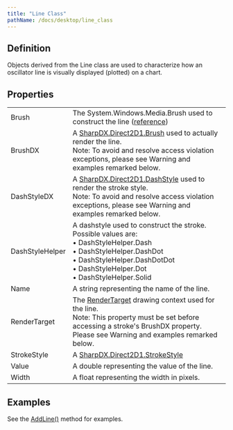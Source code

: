 ```yaml
---
title: "Line Class"
pathName: /docs/desktop/line_class
---
```


## Definition

Objects derived from the Line class are used to characterize how an oscillator line is visually displayed (plotted) on a chart.

## Properties

|  |  |
| --- | --- |
| Brush | The System.Windows.Media.Brush used to construct the line ([reference](https://msdn.microsoft.com/en-us/library/system.windows.media.brushes%28v=vs.110%29.aspx)) |
| BrushDX | A [SharpDX.Direct2D1.Brush](/docs/desktop/sharpdx_direct2d1_brush) used to actually render the line.<br>Note: To avoid and resolve access violation exceptions, please see Warning and examples remarked below. |
| DashStyleDX | A [SharpDX.Direct2D1.DashStyle](/docs/desktop/sharpdx_direct2d1_strokestyle_dashstyle) used to render the stroke style.<br>Note: To avoid and resolve access violation exceptions, please see Warning and examples remarked below. |
| DashStyleHelper | A dashstyle used to construct the stroke. Possible values are:<br>&bull; DashStyleHelper.Dash<br>&bull; DashStyleHelper.DashDot<br>&bull; DashStyleHelper.DashDotDot<br>&bull; DashStyleHelper.Dot<br>&bull; DashStyleHelper.Solid |
| Name | A string representing the name of the line. |
| RenderTarget | The [RenderTarget](/docs/desktop/rendertarget) drawing context used for the line.<br>Note: This property must be set before accessing a stroke's BrushDX property. Please see Warning and examples remarked below. |
| StrokeStyle | A [SharpDX.Direct2D1.StrokeStyle](/docs/desktop/sharpdx_direct2d1_strokestyle) |
| Value | A double representing the value of the line. |
| Width | A float representing the width in pixels. |

## Examples

See the [AddLine()](/docs/desktop/addline) method for examples.
